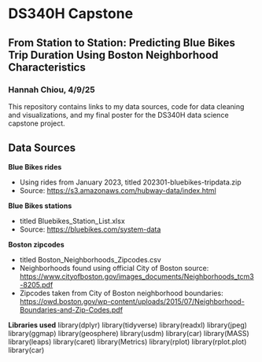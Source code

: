 # DS340H Capstone
## From Station to Station: Predicting Blue Bikes Trip Duration Using Boston Neighborhood Characteristics
### Hannah Chiou, 4/9/25

This repository contains links to my data sources, code for data cleaning and visualizations, and my final poster for the DS340H data science capstone project. 

## Data Sources
**Blue Bikes rides**
- Using rides from January 2023, titled 202301-bluebikes-tripdata.zip
- Source: https://s3.amazonaws.com/hubway-data/index.html

**Blue Bikes stations**
- titled Bluebikes_Station_List.xlsx
- Source: https://bluebikes.com/system-data

**Boston zipcodes**
- titled Boston_Neighborhoods_Zipcodes.csv
- Neighborhoods found using official City of Boston source: https://www.cityofboston.gov/images_documents/Neighborhoods_tcm3-8205.pdf
- Zipcodes taken from City of Boston neighborhood boundaries: https://owd.boston.gov/wp-content/uploads/2015/07/Neighborhood-Boundaries-and-Zip-Codes.pdf 

**Libraries used**
library(dplyr)
library(tidyverse)
library(readxl)
library(jpeg)
library(ggmap)
library(geosphere)
library(usdm)
library(car)
library(MASS)
library(leaps)
library(caret)
library(Metrics)
library(rplot)
library(rplot.plot)
library(car)
